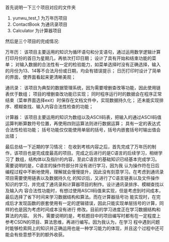 首先说明一下三个项目对应的文件夹
1. yunwu_test_1 为万年历项目
2. ContactBook 为通讯录项目
3. Calculator 为计算器项目


然后是三个项目的完成情况:

万年历：
该项目主要运用的知识为循环语句和分支语句，通过运用数学逻辑计算打印月份的首日为星期几，再依次打印日期；
设计了具有开始和结束功能的菜单；
对输入数据的合法性有一定的检验能力，如菜单选择时没有正确选择，输入的月份为13、14等不合法月份或日期，均会有错误提示；
日历打印时设计了简单的界面，使界面看起来更清晰美观；

通讯录：
该项目为典型的数据管理系统，因为需要增删查改等功能，因此使用链表优于数组；
项目的增删查改功能已实现；
同时程序运行时的数据会在程序正常结束（菜单界面选择exit）时保存在文档文件中，实现数据持久化；
还未能实现排序、模糊查找、输入内容合法性检查的功能；

计算器：
该项目主要运用的知识为数组以及ASCII码表，把输入的通过ASCII码值运算判断算数符号位置，再使用四则运算法则进行数据运算；
具有一定的表达式合法性检验功能；
括号功能仅仅能使用单层的括号，括号内嵌套括号时输出值会出错；


最后总结一下近期的学习情况：
    在收到考核内容之后，首先完成了万年历的制作，该项目也是完成度最高的项目。完成之后进行的是C语言的后续学习，相继学习了
数组，结构体以及指针的内容，至此C语言的基础知识已经基本完成学习。需要说明的是，C语言的操作符部分并没有进行学习，因为我
认为操作符在日后编程过程中不断地使用，理解就会慢慢提升，因此没有刻意学习。在考虑到通讯录项目需要使用链表以及数据持久化
的知识后，又进行了C语言链表以及文件操作知识的学习，并完成了通讯录和计算器项目的制作。设计通讯录排序、模糊查找以及输入内
容合法性功能时，有想过使用ASCII码值来实现，但是考虑到时间成本，最后选择了省下时间来学习数据结构和算法。而在计算器括号功
能实现时，在完成后才发现函数的嵌套使用有一定的逻辑错误，因此只能实现单层括号的计算，同样的也是因为考虑时间成本没有进行
修改。目前的学习进度正在学习数据结构和算法的内容。
    另外，需要说明的是，考核题目中的项目编写时都有在一定程度上参考CSDN的项目、算法思维，再进行编写。因为我认为，在学习
程中遇到问题时能够检索网上的知识并正确运用也是一种学习能力的体现，并且这个过程中还可能会有些意想不到的额外收获。

